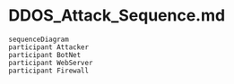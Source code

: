 # DDOS_Attack_Sequence.md
  ```mermaid
sequenceDiagram
  participant Attacker
  participant BotNet
  participant WebServer
  participant Firewall
  
```

